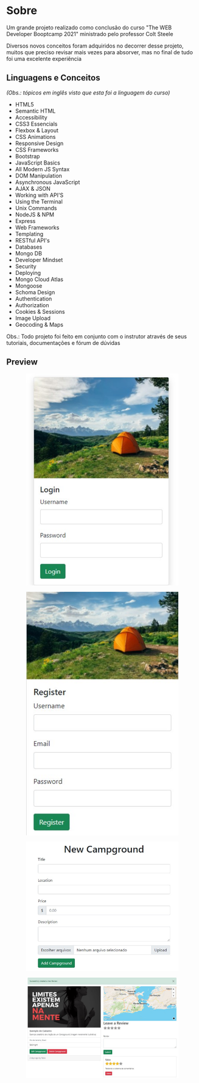 # Sobre

Um grande projeto realizado como conclusão do curso "The WEB Developer Booptcamp 2021" ministrado pelo professor Colt Steele

Diversos novos conceitos foram adquiridos no decorrer desse projeto, muitos que preciso revisar mais vezes para absorver, mas no final de tudo foi uma excelente experiência

## Linguagens e Conceitos

<i>(Obs.: tópicos em inglês visto que esta foi a linguagem do curso)</i>

- HTML5
- Semantic HTML
- Accessibility
- CSS3 Essencials
- Flexbox & Layout
- CSS Animations
- Responsive Design
- CSS Frameworks
- Bootstrap
- JavaScript Basics
- All Modern JS Syntax
- DOM Manipulation
- Asynchronous JavaScript
- AJAX & JSON
- Working with API'S
- Using the Terminal
- Unix Commands
- NodeJS & NPM
- Express
- Web Frameworks
- Templating
- RESTful API's
- Databases
- Mongo DB
- Developer Mindset
- Security
- Deploying
- Mongo Cloud Atlas
- Mongoose
- Schoma Design
- Authentication
- Authorization
- Cookies & Sessions
- Image Upload
- Geocoding & Maps

Obs.: Todo projeto foi feito em conjunto com o instrutor através de seus tutoriais, documentações e fórum de dúvidas

## Preview

<p align="center">
    <img alt="Preview Login" src="preview/yelplogin.jpg" width="400px">
</p>
<p align="center">
    <img alt="Preview Registro" src="preview/yelpregister.jpg" width="400px">
</p>
<p align="center">
    <img alt="Preview Novo Campground" src="preview/yelpnewcampground.jpg" width="400px">
</p>
<p align="center">
    <img alt="Preview Mostrar Campground" src="preview/yelpshowcamp.jpg" width="400px">
</p>